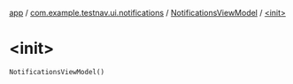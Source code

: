 [app](../../index.md) / [com.example.testnav.ui.notifications](../index.md) / [NotificationsViewModel](index.md) / [&lt;init&gt;](./-init-.md)

# &lt;init&gt;

`NotificationsViewModel()`